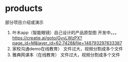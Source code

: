 # products
部分项目介绍或演示
1. 叶木app（智能眼镜）自己设计的产品原型图 开发中。。。
   https://creatie.ai/goto/GvvLWzPX?page_id=M&layer_id=62:7428&file=148793297833387
2. 家校沟通demo在线教育）
   文件过大，视频分割成多个文件
3. 雅典网课本（在线教育）
   文件过大，视频分割成多个文件
